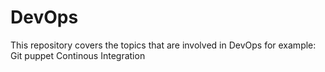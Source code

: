 # DevOps

This repository covers the topics that are involved in DevOps for example:
            Git
            puppet
            Continous Integration
